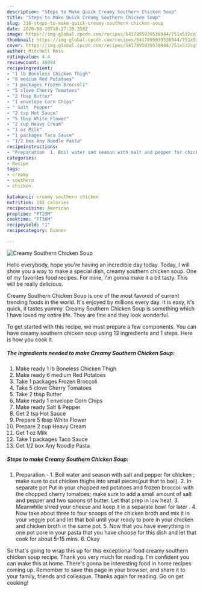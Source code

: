 ```yaml
---
description: "Steps to Make Quick Creamy Southern Chicken Soup"
title: "Steps to Make Quick Creamy Southern Chicken Soup"
slug: 316-steps-to-make-quick-creamy-southern-chicken-soup
date: 2020-08-10T18:27:20.358Z
image: https://img-global.cpcdn.com/recipes/5417895939538944/751x532cq70/creamy-southern-chicken-soup-recipe-main-photo.jpg
thumbnail: https://img-global.cpcdn.com/recipes/5417895939538944/751x532cq70/creamy-southern-chicken-soup-recipe-main-photo.jpg
cover: https://img-global.cpcdn.com/recipes/5417895939538944/751x532cq70/creamy-southern-chicken-soup-recipe-main-photo.jpg
author: Mitchell Ross
ratingvalue: 4.4
reviewcount: 46094
recipeingredient:
- "1 lb Boneless Chicken Thigh"
- "6 medium Red Potatoes"
- "1 packages Frozen Broccoli"
- "5 clove Cherry Tomatoes"
- "2 tbsp Butter"
- "1 envelope Corn Chips"
- " Salt  Pepper"
- "2 tsp Hot Sauce"
- "5 tbsp White Flower"
- "2 cup Heavy Cream"
- "1 oz Milk"
- "1 packages Taco Sauce"
- "1/2 box Any Noodle Pasta"
recipeinstructions:
- "Preparation  1. Boil water and season with salt and pepper for chicken ; make sure to cut chicken thighs into small pieces(put that to boil).                                                             2. In separate pot Put in your chopped red potatoes and frozen broccoli with the chopped cherry tomatoes; make sure to add a small amount of salt and pepper and two spoons of butter. Let that prep in low heat.                                                            3. Meanwhile shred your cheese and keep it in a separate bowl for later .                    4. Now take about three to four scoops of the chicken broth and mix it in your veggie pot and let that boil until your ready to pore in your chicken and chicken broth in the same pot.                                                    5. Now that you have everything in one pot pore in your pasta that you have choose for this dish and let that cook for about 5-15 mins.                                                           6. Okay"
categories:
- Recipe
tags:
- creamy
- southern
- chicken

katakunci: creamy southern chicken 
nutrition: 182 calories
recipecuisine: American
preptime: "PT23M"
cooktime: "PT36M"
recipeyield: "1"
recipecategory: Dinner

---
```



![Creamy Southern Chicken Soup](https://img-global.cpcdn.com/recipes/5417895939538944/751x532cq70/creamy-southern-chicken-soup-recipe-main-photo.jpg)

Hello everybody, hope you're having an incredible day today. Today, I will show you a way to make a special dish, creamy southern chicken soup. One of my favorites food recipes. For mine, I'm gonna make it a bit tasty. This will be really delicious.

Creamy Southern Chicken Soup is one of the most favored of current trending foods in the world. It's enjoyed by millions every day. It is easy, it's quick, it tastes yummy. Creamy Southern Chicken Soup is something which I have loved my entire life. They are fine and they look wonderful.




To get started with this recipe, we must prepare a few components. You can have creamy southern chicken soup using 13 ingredients and 1 steps. Here is how you cook it.

<!--inarticleads1-->

##### The ingredients needed to make Creamy Southern Chicken Soup:

1. Make ready 1 lb Boneless Chicken Thigh
1. Make ready 6 medium Red Potatoes
1. Take 1 packages Frozen Broccoli
1. Take 5 clove Cherry Tomatoes
1. Take 2 tbsp Butter
1. Make ready 1 envelope Corn Chips
1. Make ready  Salt &amp; Pepper
1. Get 2 tsp Hot Sauce
1. Prepare 5 tbsp White Flower
1. Prepare 2 cup Heavy Cream
1. Get 1 oz Milk
1. Take 1 packages Taco Sauce
1. Get 1/2 box Any Noodle Pasta




<!--inarticleads2-->

##### Steps to make Creamy Southern Chicken Soup:

1. Preparation  - 1. Boil water and season with salt and pepper for chicken ; make sure to cut chicken thighs into small pieces(put that to boil).                                                             2. In separate pot Put in your chopped red potatoes and frozen broccoli with the chopped cherry tomatoes; make sure to add a small amount of salt and pepper and two spoons of butter. Let that prep in low heat.                                                            3. Meanwhile shred your cheese and keep it in a separate bowl for later .                    4. Now take about three to four scoops of the chicken broth and mix it in your veggie pot and let that boil until your ready to pore in your chicken and chicken broth in the same pot.                                                    5. Now that you have everything in one pot pore in your pasta that you have choose for this dish and let that cook for about 5-15 mins.                                                           6. Okay




So that's going to wrap this up for this exceptional food creamy southern chicken soup recipe. Thank you very much for reading. I'm confident you can make this at home. There's gonna be interesting food in home recipes coming up. Remember to save this page in your browser, and share it to your family, friends and colleague. Thanks again for reading. Go on get cooking!
